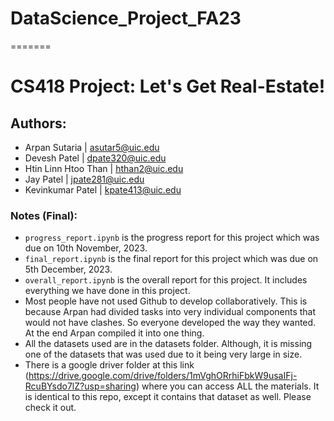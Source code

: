 
# DataScience_Project_FA23
=======
# CS418 Project: Let's Get Real-Estate!

## Authors:

* Arpan Sutaria | asutar5@uic.edu
* Devesh Patel | dpate320@uic.edu
* Htin Linn Htoo Than | hthan2@uic.edu
* Jay Patel | jpate281@uic.edu
* Kevinkumar Patel | kpate413@uic.edu

### Notes (Final):

* `progress_report.ipynb` is the progress report for this project which was due on 10th November, 2023.
* `final_report.ipynb` is the final report for this project which was due on 5th December, 2023.
* `overall_report.ipynb` is the overall report for this project. It includes everything we have done in this project.
* Most people have not used Github to develop collaboratively. This is because Arpan had divided tasks into very individual components that would not have clashes. So everyone developed the way they wanted. At the end Arpan compiled it into one thing.
* All the datasets used are in the datasets folder. Although, it is missing one of the datasets that was used due to it being very large in size.
* There is a google driver folder at this link (https://drive.google.com/drive/folders/1mVghORrhiFbkW9usaIFj-RcuBYsdo7lZ?usp=sharing) where you can access ALL the materials. It is identical to this repo, except it contains that dataset as well. Please check it out.

